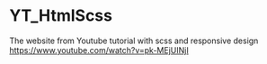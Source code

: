 # YT_HtmlScss
The website from Youtube tutorial with scss and responsive design
https://www.youtube.com/watch?v=pk-MEjUINjI
